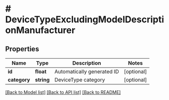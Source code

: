 # # DeviceTypeExcludingModelDescriptionManufacturer

## Properties

Name | Type | Description | Notes
------------ | ------------- | ------------- | -------------
**id** | **float** | Automatically generated ID | [optional] 
**category** | **string** | DeviceType category | [optional] 

[[Back to Model list]](../../README.md#documentation-for-models) [[Back to API list]](../../README.md#documentation-for-api-endpoints) [[Back to README]](../../README.md)


